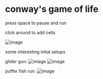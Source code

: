 # conway's game of life
press space to pause and run

click around to add cells

![image](https://github.com/ekitsuna/conway-game-of-life/assets/129570105/d88ae5d9-7207-475b-bb93-e9e68170b6b8)

some interesting inital setups

glider gun:
![image](https://github.com/ekitsuna/conway-game-of-life/assets/129570105/4202f566-5126-473d-b712-142212878ee2)
![image](https://github.com/ekitsuna/conway-game-of-life/assets/129570105/eeba37bf-ed36-4c7c-bf64-1740edb2e578)

puffer fish run:
![image](https://github.com/ekitsuna/conway-game-of-life/assets/129570105/049f7203-5402-4266-8b58-5c745c94e896)
